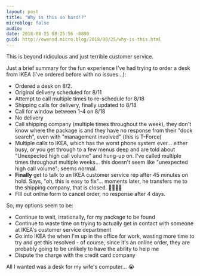 ```yaml
---
layout: post
title: "Why is this so hard!?"
microblog: false
audio: 
date: 2018-08-25 08:25:56 -0800
guid: http://owensd.micro.blog/2018/08/25/why-is-this.html
---
```

This is beyond ridiculous and just terrible customer service.

Just a brief summary for the fun experience I've had trying to order a desk from IKEA (I've ordered before with no issues...):

  * Ordered a desk on 8/2.
  * Original delivery scheduled for 8/11
  * Attempt to call multiple times to re-schedule for 8/18
  * Shipping calls for delivery, finally updated to 8/18
  * Call for window between 1-4 on 8/18
  * No delivery
  * Call shipping company (multiple times throughout the week), they don't know where the package is and they have no response from their "dock search", even with "management involved" (this is T-Force)
  * Multiple calls to IKEA, which has the worst phone system ever... either busy, or you get through to a few menus deep and are told about "Unexpected high call volume" and hung-up on. I've called multiple times throughout multiple weeks... this doesn't seem like "unexpected high call volume"; seems normal.
  * **Finally** get to talk to an IKEA customer service rep after 45 minutes on hold. Says, "oh, this is easy to fix"... moments later, he transfers me to the shipping company, that is closed. 🤬🤬🤬🤬
  * FIll out online form to cancel order, no response after 4 days.
  
So, my options seem to be:
  
  * Continue to wait, irrationally, for my package to be found
  * Continue to waste time on trying to actually get in contact with someone at IKEA's customer service department
  * Go into IKEA the when I'm up in the office for work, wasting more time to try and get this resolved - of course, since it's an online order, they are probably going to be unlikely to have the ability to help me
  * Dispute the charge with the credit card company
  
All I wanted was a desk for my wife's computer... 😭
